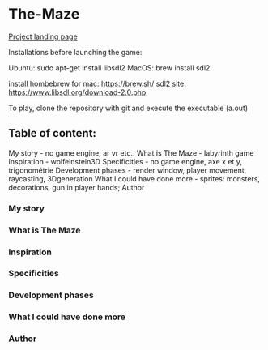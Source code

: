 # The-Maze

<p align="center>
        <img src="https://github.com/hollaze/The-Maze/tree/GameDev/readme_images">
</p>

[Project landing page](https://deperiersa.wixsite.com/the-maze)

Installations before launching the game:

Ubuntu: sudo apt-get install libsdl2
MacOS: brew install sdl2

install hombebrew for mac: https://brew.sh/
sdl2 site: https://www.libsdl.org/download-2.0.php

To play, clone the repository with git and execute the executable (a.out)

## Table of content: 

My story - no game engine, ar vr etc..
What is The Maze - labyrinth game
Inspiration - wolfeinstein3D
Specificities - no game engine, axe x et y, trigonométrie
Development phases - render window, player movement, raycasting, 3Dgeneration
What I could have done more - sprites: monsters, decorations, gun in player hands; 
Author


### My story



### What is The Maze



### Inspiration



### Specificities



### Development phases



### What I could have done more



### Author


